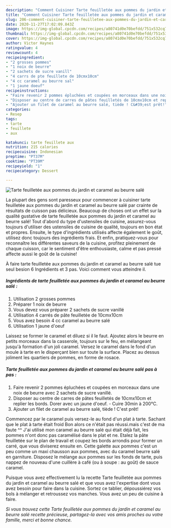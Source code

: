 ```yaml
---
description: "Comment Cuisiner Tarte feuilletée aux pommes du jardin et caramel au beurre salé"
title: "Comment Cuisiner Tarte feuilletée aux pommes du jardin et caramel au beurre salé"
slug: 206-comment-cuisiner-tarte-feuilletee-aux-pommes-du-jardin-et-caramel-au-beurre-sale
date: 2020-11-27T17:02:09.843Z
image: https://img-global.cpcdn.com/recipes/a80741d0e70befdd/751x532cq70/tarte-feuilletee-aux-pommes-du-jardin-et-caramel-au-beurre-sale-photo-principale-de-la-recette.jpg
thumbnail: https://img-global.cpcdn.com/recipes/a80741d0e70befdd/751x532cq70/tarte-feuilletee-aux-pommes-du-jardin-et-caramel-au-beurre-sale-photo-principale-de-la-recette.jpg
cover: https://img-global.cpcdn.com/recipes/a80741d0e70befdd/751x532cq70/tarte-feuilletee-aux-pommes-du-jardin-et-caramel-au-beurre-sale-photo-principale-de-la-recette.jpg
author: Victor Haynes
ratingvalue: 4
reviewcount: 4
recipeingredient:
- "2 grosses pommes"
- "1 noix de beurre"
- "2 sachets de sucre vanill"
- "4 carrs de pte feuillete de 10cmx10cm"
- "4 cc caramel au beurre sal"
- "1 jaune doeuf"
recipeinstructions:
- "Faire revenir 2 pommes épluchées et coupées en morceaux dans une noix de beurre avec 2 sachets de sucre vanillé."
- "Disposer au centre de carres de pâtes feuilletés de 10cmx10cm et replier les bords. Dorer avec un jaune d&#39;oeuf. Cuire 30min à 200°C."
- "Ajouter un filet de caramel au beurre salé, tiède ! C&#39;est prêt!"
categories:
- Resep
tags:
- tarte
- feuillete
- aux

katakunci: tarte feuillete aux 
nutrition: 215 calories
recipecuisine: Indonesian
preptime: "PT37M"
cooktime: "PT39M"
recipeyield: "1"
recipecategory: Dessert

---
```



![Tarte feuilletée aux pommes du jardin et caramel au beurre salé](https://img-global.cpcdn.com/recipes/a80741d0e70befdd/751x532cq70/tarte-feuilletee-aux-pommes-du-jardin-et-caramel-au-beurre-sale-photo-principale-de-la-recette.jpg)

La plupart des gens sont paresseux pour commencer à cuisiner tarte feuilletée aux pommes du jardin et caramel au beurre salé par crainte de résultats de cuisson pas délicieux. Beaucoup de choses ont un effet sur la qualité gustative de tarte feuilletée aux pommes du jardin et caramel au beurre salé! Tout d'abord du type d'ustensiles de cuisine, assurez-vous toujours d'utiliser des ustensiles de cuisine de qualité, toujours en bon état et propres. Ensuite, le type d'ingrédients utilisés affecte également le goût, utilisez donc toujours des ingrédients frais. Et enfin, pratiquez-vous pour reconnaître les différentes saveurs de la cuisine, profitez pleinement de chaque cuisson, car le sentiment d'être enthousiaste, calme et pas pressé affecte aussi le goût de la cuisine!

<!--inarticleads1-->

À faire tarte feuilletée aux pommes du jardin et caramel au beurre salé tue seul besion 6 Ingrédients et 3 pas. Voici comment vous atteindre il.

##### Ingrédients de tarte feuilletée aux pommes du jardin et caramel au beurre salé :

1. Utilisation 2 grosses pommes
1. Préparer 1 noix de beurre
1. Vous devez vous préparer 2 sachets de sucre vanillé
1. Utilisation 4 carrés de pâte feuilletée de 10cmx10cm
1. Vous avez besoin 4 cc caramel au beurre salé
1. Utilisation 1 jaune d&#39;oeuf


Laissez se former le caramel et diluez si il le faut. Ajoutez alors le beurre en petits morceaux dans la casserole, toujours sur le feu, en mélangeant jusqu&#39;à formation d&#39;un joli caramel. Versez le caramel dans le fond d&#39;un moule à tarte en le disperçant bien sur toute la surface. Placez au dessus joliment les quartiers de pommes, en forme de rosace. 

<!--inarticleads2-->

##### Tarte feuilletée aux pommes du jardin et caramel au beurre salé pas à pas :

1. Faire revenir 2 pommes épluchées et coupées en morceaux dans une noix de beurre avec 2 sachets de sucre vanillé.
1. Disposer au centre de carres de pâtes feuilletés de 10cmx10cm et replier les bords. Dorer avec un jaune d&#39;oeuf. - Cuire 30min à 200°C.
1. Ajouter un filet de caramel au beurre salé, tiède ! C&#39;est prêt!


Commencez par le caramel puis versez-le au fond d&#39;un plat à tarte. Sachant que le plat à tarte était froid Bon alors ce n&#39;était pas réussi.mais c&#39;est de ma faute ^^ J&#39;ai utilisé mon caramel au beurre salé qui était déjà fait, les pommes n&#39;ont donc pas caramélisé dans le plat et ne. Etalez la pâte feuilletée sur le plan de travail et coupez les bords arrondis pour former un carré, que vous diviserez ensuite en. Cette galette aux pommes c&#39;est un peu comme un maxi chausson aux pommes, avec du caramel beurre salé en garniture. Disposez le mélange aux pommes sur les fonds de tarte, puis nappez de nouveau d&#39;une cuillère à café (ou à soupe : au goût) de sauce caramel. 

<!--inarticleads1-->

<p>
Puisque vous avez effectivement lu la recette Tarte feuilletée aux pommes du jardin et caramel au beurre salé et que vous avez l'expertise dont vous avez besoin pour faire dans la cuisine. Sortez ce tablier, dépoussiérez vos bols à mélanger et retroussez vos manches. Vous avez un peu de cuisine à faire.
</p>

<p>
<i>Si vous trouvez cette Tarte feuilletée aux pommes du jardin et caramel au beurre salé recette précieuse, partagez-la avec vos amis proches ou votre famille, merci et bonne chance.</i>
</p>
